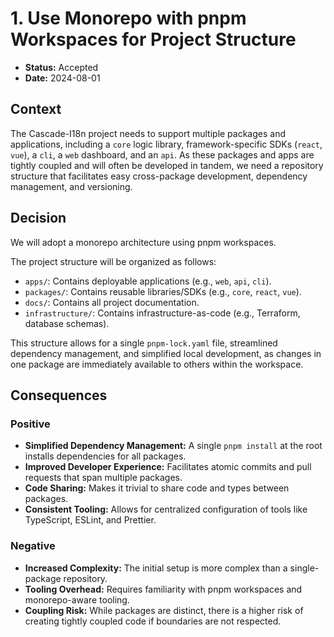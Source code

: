 # 1. Use Monorepo with pnpm Workspaces for Project Structure

-   **Status:** Accepted
-   **Date:** 2024-08-01

## Context

The Cascade-I18n project needs to support multiple packages and applications, including a `core` logic library, framework-specific SDKs (`react`, `vue`), a `cli`, a `web` dashboard, and an `api`. As these packages and apps are tightly coupled and will often be developed in tandem, we need a repository structure that facilitates easy cross-package development, dependency management, and versioning.

## Decision

We will adopt a monorepo architecture using pnpm workspaces.

The project structure will be organized as follows:

-   `apps/`: Contains deployable applications (e.g., `web`, `api`, `cli`).
-   `packages/`: Contains reusable libraries/SDKs (e.g., `core`, `react`, `vue`).
-   `docs/`: Contains all project documentation.
-   `infrastructure/`: Contains infrastructure-as-code (e.g., Terraform, database schemas).

This structure allows for a single `pnpm-lock.yaml` file, streamlined dependency management, and simplified local development, as changes in one package are immediately available to others within the workspace.

## Consequences

### Positive

-   **Simplified Dependency Management:** A single `pnpm install` at the root installs dependencies for all packages.
-   **Improved Developer Experience:** Facilitates atomic commits and pull requests that span multiple packages.
-   **Code Sharing:** Makes it trivial to share code and types between packages.
-   **Consistent Tooling:** Allows for centralized configuration of tools like TypeScript, ESLint, and Prettier.

### Negative

-   **Increased Complexity:** The initial setup is more complex than a single-package repository.
-   **Tooling Overhead:** Requires familiarity with pnpm workspaces and monorepo-aware tooling.
-   **Coupling Risk:** While packages are distinct, there is a higher risk of creating tightly coupled code if boundaries are not respected. 